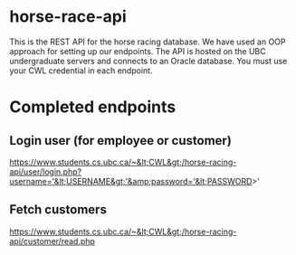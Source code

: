 # horse-race-api

This is the REST API for the horse racing database. We have used an OOP approach for setting up our endpoints. The API is hosted on the UBC undergraduate servers and connects to an Oracle database. You must use your CWL credential in each endpoint.

# Completed endpoints

## Login user (for employee or customer)
https://www.students.cs.ubc.ca/~&lt;CWL&gt;/horse-racing-api/user/login.php?username='&lt;USERNAME&gt;'&amp;password='&lt;PASSWORD&gt;'

## Fetch customers
https://www.students.cs.ubc.ca/~&lt;CWL&gt;/horse-racing-api/customer/read.php

